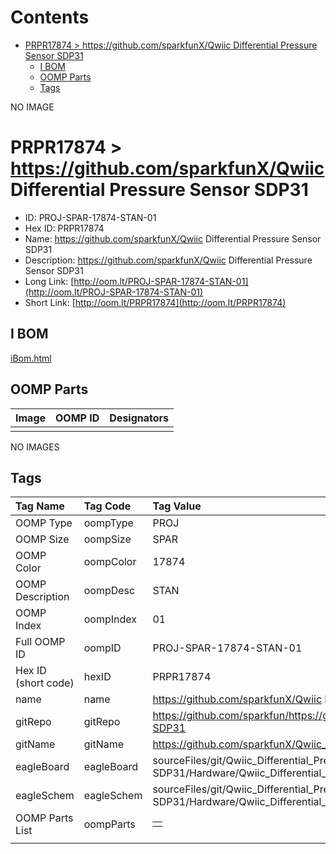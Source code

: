



Contents
========

* [PRPR17874 > https://github.com/sparkfunX/Qwiic Differential Pressure Sensor SDP31](#prpr17874--httpsgithubcomsparkfunxqwiic-differential-pressure-sensor-sdp31)
	* [I BOM](#i-bom)
	* [OOMP Parts](#oomp-parts)
	* [Tags](#tags)
  
NO IMAGE  
# PRPR17874 > https://github.com/sparkfunX/Qwiic Differential Pressure Sensor SDP31

- ID: PROJ-SPAR-17874-STAN-01
- Hex ID: PRPR17874
- Name: https://github.com/sparkfunX/Qwiic Differential Pressure Sensor SDP31
- Description: https://github.com/sparkfunX/Qwiic Differential Pressure Sensor SDP31
- Long Link: [http://oom.lt/PROJ-SPAR-17874-STAN-01](http://oom.lt/PROJ-SPAR-17874-STAN-01)
- Short Link: [http://oom.lt/PRPR17874](http://oom.lt/PRPR17874)

## I BOM
  
[iBom.html](https://htmlpreview.github.io/?https://github.com/oomlout/oomlout_OOMP_projects_V2/blob/main/PROJ/SPAR/17874/STAN/01/ibom.html)
## OOMP Parts
  

|Image|OOMP ID|Designators|
| :--- | :--- | :--- |
||||
  
NO IMAGES  
## Tags
  

|Tag Name|Tag Code|Tag Value|
| :--- | :--- | :--- |
|OOMP Type|oompType|PROJ|
|OOMP Size|oompSize|SPAR|
|OOMP Color|oompColor|17874|
|OOMP Description|oompDesc|STAN|
|OOMP Index|oompIndex|01|
|Full OOMP ID|oompID|PROJ-SPAR-17874-STAN-01|
|Hex ID (short code)|hexID|PRPR17874|
|name|name|https://github.com/sparkfunX/Qwiic Differential Pressure Sensor SDP31|
|gitRepo|gitRepo|https://github.com/sparkfun/https://github.com/sparkfunX/Qwiic_Differential_Pressure_Sensor-SDP31|
|gitName|gitName|https://github.com/sparkfunX/Qwiic_Differential_Pressure_Sensor-SDP31|
|eagleBoard|eagleBoard|sourceFiles/git/Qwiic_Differential_Pressure_Sensor-SDP31/Hardware/Qwiic_Differential_Pressure_Sensor-SDP31.brd|
|eagleSchem|eagleSchem|sourceFiles/git/Qwiic_Differential_Pressure_Sensor-SDP31/Hardware/Qwiic_Differential_Pressure_Sensor-SDP31.sch|
|OOMP Parts List|oompParts|<table><tr><td></td></tr></table>|
||||
